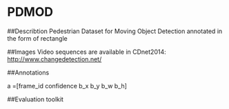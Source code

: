 # PDMOD
##Describtion
Pedestrian Dataset for Moving Object Detection annotated in the form of rectangle

##Images
Video sequences are available in CDnet2014: http://www.changedetection.net/

##Annotations

a =[frame_id confidence b_x b_y b_w b_h]

##Evaluation toolkit


